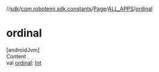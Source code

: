 //[sdk](../../../../index.md)/[com.robotemi.sdk.constants](../../index.md)/[Page](../index.md)/[ALL_APPS](index.md)/[ordinal](ordinal.md)



# ordinal  
[androidJvm]  
Content  
val [ordinal](ordinal.md): [Int](https://kotlinlang.org/api/latest/jvm/stdlib/kotlin/-int/index.html)  



